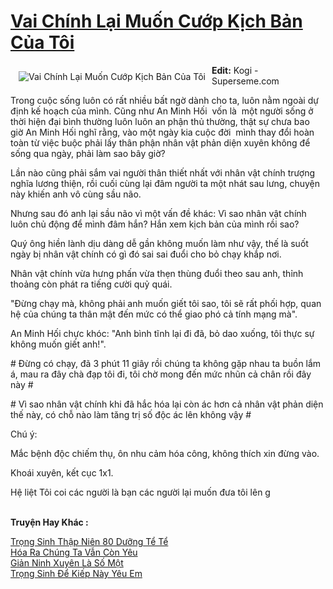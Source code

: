 <a href="https://utruyen.com/vai-chinh-lai-muon-cuop-kich-ban-cua-toi/19141/" title="Vai Chính Lại Muốn Cướp Kịch Bản Của Tôi"><h1>Vai Chính Lại Muốn Cướp Kịch Bản Của Tôi</h1></a><div style="display:table"><img align="right" style="float: left; padding: 10px;" src="https://utruyen.com/images/story/200x260/vai-chinh-lai-muon-cuop-kich-ban-cua-toi.jpg" alt="Vai Chính Lại Muốn Cướp Kịch Bản Của Tôi"><b>Edit:</b> Kogi - Superseme.com<p></p>Trong cuộc sống luôn có rất nhiều bất ngờ dành cho ta, luôn nằm ngoài dự định kế hoạch của mình. Cũng như An Minh Hối  vốn là  một người sống ở thời hiện đại bình thường luôn luôn an phận thủ thường, thật sự chưa bao giờ An Minh Hối nghĩ rằng, vào một ngày kia cuộc đời  mình thay đổi hoàn toàn từ việc buộc phải lấy thân phận nhân vật phản diện xuyên không để sống qua ngày, phải làm sao bây giờ?<p></p>Lần nào cũng phải sắm vai người thân thiết nhất với nhân vật chính trượng nghĩa lương thiện, rồi cuối cùng lại đâm người ta một nhát sau lưng, chuyện này khiến anh vô cùng sầu não.<p></p>Nhưng sau đó anh lại sầu não vì một vấn đề khác: Vì sao nhân vật chính luôn chủ động để mình đâm hắn? Hắn xem kịch bản của mình rồi sao?<p></p>Quý ông hiền lành dịu dàng dễ gần không muốn làm như vậy, thế là suốt ngày bị nhân vật chính có gì đó sai sai đuổi cho bỏ chạy khắp nơi.<p></p>Nhân vật chính vừa hưng phấn vừa thẹn thùng đuổi theo sau anh, thỉnh thoảng còn phát ra tiếng cười quỷ quái.<p></p>"Đừng chạy mà, không phải anh muốn giết tôi sao, tôi sẽ rất phối hợp, quan hệ của chúng ta thân mật đến mức có thể giao phó cả tính mạng mà".<p></p>An Minh Hối chực khóc: "Anh bình tĩnh lại đi đã, bỏ dao xuống, tôi thực sự không muốn giết anh!".<p></p># Đừng có chạy, đã 3 phút 11 giây rồi chúng ta không gặp nhau ta buồn lắm á, mau ra đây chà đạp tôi đi, tôi chờ mong đến mức nhũn cả chân rồi đây này #<p></p># Vì sao nhân vật chính khi đã hắc hóa lại còn ác hơn cả nhân vật phản diện thế này, có chỗ nào làm tăng trị số độc ác lên không vậy #<p></p>Chú ý:<p></p>Mắc bệnh độc chiếm thụ, ôn nhu cảm hóa công, không thích xin đừng vào.<p></p>Khoái xuyên, kết cục 1x1.<p></p>Hệ liệt Tôi coi các người là bạn các người lại muốn đưa tôi lên g</div><p><br><b>Truyện Hay Khác :</b></p><a href="https://utruyen.com/trong-sinh-thap-nien-80-duong-te-te/24722/" alt="Trọng Sinh Thập Niên 80 Dưỡng Tể Tể">Trọng Sinh Thập Niên 80 Dưỡng Tể Tể</a><br/><a href="https://github.com/quanluxury/truyenhot/tree/master/truyenhay/22045/" alt="Hóa Ra Chúng Ta Vẫn Còn Yêu">Hóa Ra Chúng Ta Vẫn Còn Yêu</a><br/><a href="https://github.com/quanluxury/ngontinh_sac/tree/master/truyenhay/19345/" alt="Giản Ninh Xuyên Là Số Một">Giản Ninh Xuyên Là Số Một</a><br/><a href="https://dammyh.wordpress.com/2019/11/07/trong-sinh-de-kiep-nay-yeu-em/" alt="Trọng Sinh Để Kiếp Này Yêu Em">Trọng Sinh Để Kiếp Này Yêu Em</a><br/>